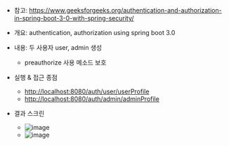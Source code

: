 - 참고: https://www.geeksforgeeks.org/authentication-and-authorization-in-spring-boot-3-0-with-spring-security/

- 개요: authentication, authorization using spring boot 3.0
- 내용: 두 사용자 user, admin 생성
  - preauthorize 사용 메소드 보호
- 실행 & 접근 종점
  - [http://localhost:8080/auth/user/userProfile](http://localhost:8080/auth/user/userProfile)
  - [http://localhost:8080/auth/admin/adminProfile](http://localhost:8080/auth/admin/adminProfile)
- 결과 스크린
  - ![image](https://github.com/osparking/security_v_03/assets/11144061/a4c0ad19-3e11-49cf-a297-8184f825a1ee)
  - ![image](https://github.com/osparking/security_v_03/assets/11144061/ba6e1de2-d5b6-4c7c-b157-245f5cab0e68)


